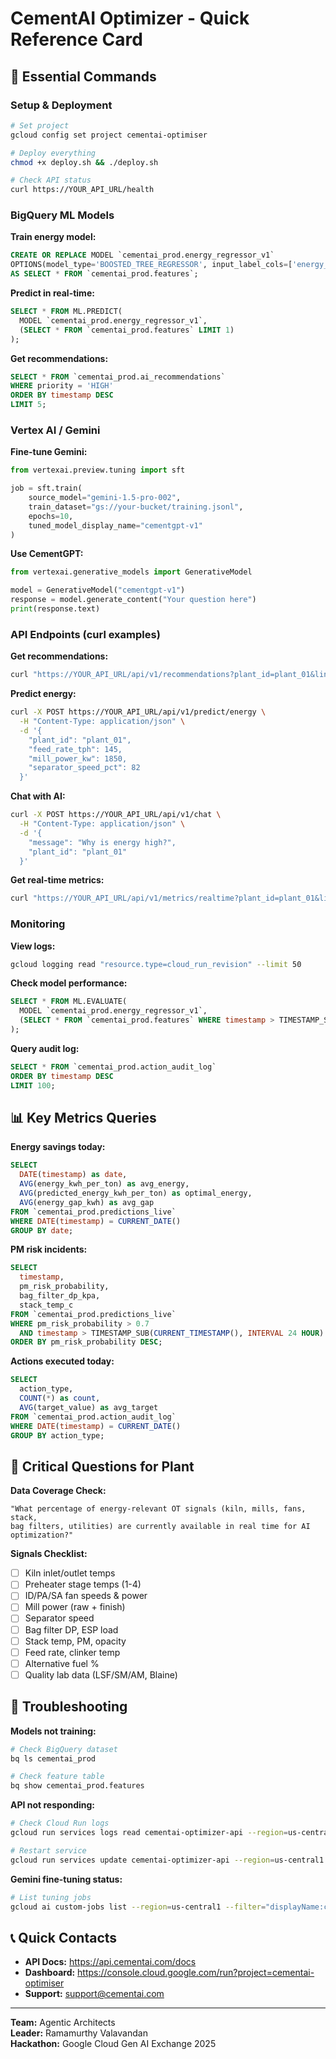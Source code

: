 # CementAI Optimizer - Quick Reference Card

## 🚀 Essential Commands

### Setup & Deployment
```bash
# Set project
gcloud config set project cementai-optimiser

# Deploy everything
chmod +x deploy.sh && ./deploy.sh

# Check API status
curl https://YOUR_API_URL/health
```

### BigQuery ML Models

**Train energy model:**
```sql
CREATE OR REPLACE MODEL `cementai_prod.energy_regressor_v1`
OPTIONS(model_type='BOOSTED_TREE_REGRESSOR', input_label_cols=['energy_kwh_per_ton'])
AS SELECT * FROM `cementai_prod.features`;
```

**Predict in real-time:**
```sql
SELECT * FROM ML.PREDICT(
  MODEL `cementai_prod.energy_regressor_v1`,
  (SELECT * FROM `cementai_prod.features` LIMIT 1)
);
```

**Get recommendations:**
```sql
SELECT * FROM `cementai_prod.ai_recommendations`
WHERE priority = 'HIGH'
ORDER BY timestamp DESC
LIMIT 5;
```

### Vertex AI / Gemini

**Fine-tune Gemini:**
```python
from vertexai.preview.tuning import sft

job = sft.train(
    source_model="gemini-1.5-pro-002",
    train_dataset="gs://your-bucket/training.jsonl",
    epochs=10,
    tuned_model_display_name="cementgpt-v1"
)
```

**Use CementGPT:**
```python
from vertexai.generative_models import GenerativeModel

model = GenerativeModel("cementgpt-v1")
response = model.generate_content("Your question here")
print(response.text)
```

### API Endpoints (curl examples)

**Get recommendations:**
```bash
curl "https://YOUR_API_URL/api/v1/recommendations?plant_id=plant_01&line_id=line_2"
```

**Predict energy:**
```bash
curl -X POST https://YOUR_API_URL/api/v1/predict/energy \
  -H "Content-Type: application/json" \
  -d '{
    "plant_id": "plant_01",
    "feed_rate_tph": 145,
    "mill_power_kw": 1850,
    "separator_speed_pct": 82
  }'
```

**Chat with AI:**
```bash
curl -X POST https://YOUR_API_URL/api/v1/chat \
  -H "Content-Type: application/json" \
  -d '{
    "message": "Why is energy high?",
    "plant_id": "plant_01"
  }'
```

**Get real-time metrics:**
```bash
curl "https://YOUR_API_URL/api/v1/metrics/realtime?plant_id=plant_01&line_id=line_2"
```

### Monitoring

**View logs:**
```bash
gcloud logging read "resource.type=cloud_run_revision" --limit 50
```

**Check model performance:**
```sql
SELECT * FROM ML.EVALUATE(
  MODEL `cementai_prod.energy_regressor_v1`,
  (SELECT * FROM `cementai_prod.features` WHERE timestamp > TIMESTAMP_SUB(CURRENT_TIMESTAMP(), INTERVAL 1 DAY))
);
```

**Query audit log:**
```sql
SELECT * FROM `cementai_prod.action_audit_log`
ORDER BY timestamp DESC
LIMIT 100;
```

## 📊 Key Metrics Queries

**Energy savings today:**
```sql
SELECT
  DATE(timestamp) as date,
  AVG(energy_kwh_per_ton) as avg_energy,
  AVG(predicted_energy_kwh_per_ton) as optimal_energy,
  AVG(energy_gap_kwh) as avg_gap
FROM `cementai_prod.predictions_live`
WHERE DATE(timestamp) = CURRENT_DATE()
GROUP BY date;
```

**PM risk incidents:**
```sql
SELECT
  timestamp,
  pm_risk_probability,
  bag_filter_dp_kpa,
  stack_temp_c
FROM `cementai_prod.predictions_live`
WHERE pm_risk_probability > 0.7
  AND timestamp > TIMESTAMP_SUB(CURRENT_TIMESTAMP(), INTERVAL 24 HOUR)
ORDER BY pm_risk_probability DESC;
```

**Actions executed today:**
```sql
SELECT
  action_type,
  COUNT(*) as count,
  AVG(target_value) as avg_target
FROM `cementai_prod.action_audit_log`
WHERE DATE(timestamp) = CURRENT_DATE()
GROUP BY action_type;
```

## 🎯 Critical Questions for Plant

**Data Coverage Check:**
```
"What percentage of energy-relevant OT signals (kiln, mills, fans, stack, 
bag filters, utilities) are currently available in real time for AI optimization?"
```

**Signals Checklist:**
- [ ] Kiln inlet/outlet temps
- [ ] Preheater stage temps (1-4)
- [ ] ID/PA/SA fan speeds & power
- [ ] Mill power (raw + finish)
- [ ] Separator speed
- [ ] Bag filter DP, ESP load
- [ ] Stack temp, PM, opacity
- [ ] Feed rate, clinker temp
- [ ] Alternative fuel %
- [ ] Quality lab data (LSF/SM/AM, Blaine)

## 🔧 Troubleshooting

**Models not training:**
```bash
# Check BigQuery dataset
bq ls cementai_prod

# Check feature table
bq show cementai_prod.features
```

**API not responding:**
```bash
# Check Cloud Run logs
gcloud run services logs read cementai-optimizer-api --region=us-central1

# Restart service
gcloud run services update cementai-optimizer-api --region=us-central1
```

**Gemini fine-tuning status:**
```bash
# List tuning jobs
gcloud ai custom-jobs list --region=us-central1 --filter="displayName:cementgpt"
```

## 📞 Quick Contacts

- **API Docs:** https://api.cementai.com/docs
- **Dashboard:** https://console.cloud.google.com/run?project=cementai-optimiser
- **Support:** support@cementai.com

---

**Team:** Agentic Architects  
**Leader:** Ramamurthy Valavandan  
**Hackathon:** Google Cloud Gen AI Exchange 2025
